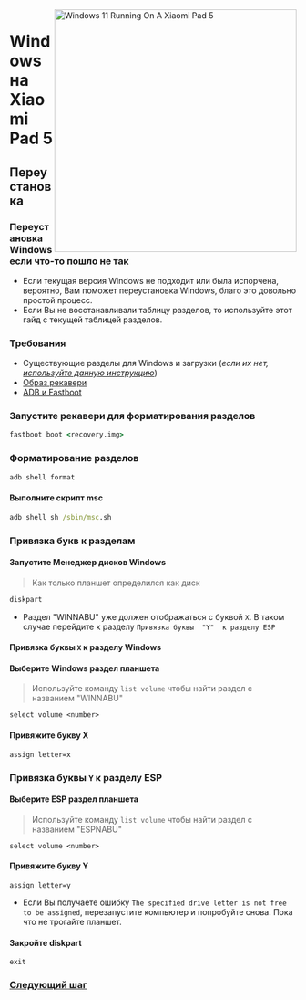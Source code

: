 ﻿<img align="right" src="https://raw.githubusercontent.com/erdilS/Port-Windows-11-Xiaomi-Pad-5/main/nabu.png" width="425" alt="Windows 11 Running On A Xiaomi Pad 5">


# Windows на Xiaomi Pad 5

## Переустановка
### Переустановка Windows если что-то пошло не так

- Если текущая версия Windows не подходит или была испорчена, вероятно, Вам поможет переустановка Windows, благо это довольно простой процесс.
- Если Вы не восстанавливали таблицу разделов, то используйте этот гайд с текущей таблицей разделов.

### Требования

- Существующие разделы для Windows и загрузки (*если их нет, [используйте данную инструкцию](/guide/Russian/partition-ru.md)*)
- [Образ рекавери](../../../../releases/tag/1.0)
- [ADB и Fastboot](https://developer.android.com/studio/releases/platform-tools)



### Запустите рекавери для форматирования разделов

```cmd
fastboot boot <recovery.img>
```

### Форматирование разделов

```cmd
adb shell format
```

#### Выполните скрипт msc

```cmd
adb shell sh /sbin/msc.sh
```

### Привязка букв к разделам
  

#### Запустите Менеджер дисков Windows

> Как только планшет определился как диск

```cmd
diskpart
```

- Раздел "WINNABU" уже должен отображаться с буквой `X`. В таком случае перейдите к разделу `Привязка буквы  "Y"  к разделу ESP`

#### Привязка буквы  `X`  к разделу Windows

#### Выберите Windows раздел планшета
> Используйте команду `list volume` чтобы найти раздел с названием "WINNABU"

```diskpart
select volume <number>
```

#### Привяжите букву X
```diskpart
assign letter=x
```

### Привязка буквы  `Y`  к разделу ESP

#### Выберите ESP раздел планшета
> Используйте команду `list volume` чтобы найти раздел с названием "ESPNABU"

```diskpart
select volume <number>
```

#### Привяжите букву Y

```diskpart
assign letter=y
```

- Если Вы получаете ошибку `The specified drive letter is not free to be assigned`, перезапустите компьютер и попробуйте снова. Пока что не трогайте планшет.

#### Закройте diskpart
```diskpart
exit
```


### [Следующий шаг](/guide/Russian/install-ru.md#установка-windows)

